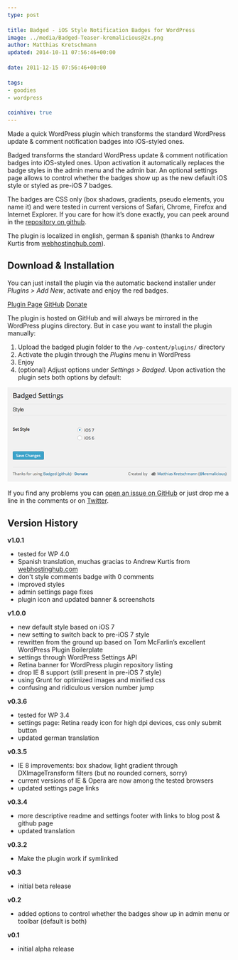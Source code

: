 ```yaml
---
type: post

title: Badged - iOS Style Notification Badges for WordPress
image: ../media/Badged-Teaser-kremalicious@2x.png
author: Matthias Kretschmann
updated: 2014-10-11 07:56:46+00:00

date: 2011-12-15 07:56:46+00:00

tags:
- goodies
- wordpress

coinhive: true
---
```


Made a quick WordPress plugin which transforms the standard WordPress update & comment notification badges into iOS-styled ones.

Badged transforms the standard WordPress update & comment notification badges into iOS-styled ones. Upon activation it automatically replaces the badge styles in the admin menu and the admin bar. An optional settings page allows to control whether the badges show up as the new default iOS style or styled as pre-iOS 7 badges.

The badges are CSS only (box shadows, gradients, pseudo elements, you name it) and were tested in current versions of Safari, Chrome, Firefox and Internet Explorer. If you care for how it’s done exactly, you can peek around in the [repository on github](https://github.com/kremalicious/Badged/).

The plugin is localized in english, german & spanish (thanks to Andrew Kurtis from [webhostinghub.com](http://www.webhostinghub.com)).

## Download & Installation

You can just install the plugin via the automatic backend installer under _Plugins > Add New_, activate and enjoy the red badges.

<p class="content-download">
<a href="http://wordpress.org/extend/plugins/badged" class="btn-primary icon-wordpress">Plugin Page</a> <a class="btn-primary icon-github" href="https://github.com/kremalicious/Badged">GitHub</a> <a href="http://krlc.us/givecoffee" class="icon-heart btn">Donate</a>
</p>

The plugin is hosted on GitHub and will always be mirrored in the WordPress plugins directory. But in case you want to install the plugin manually:

1. Upload the badged plugin folder to the `/wp-content/plugins/` directory
2. Activate the plugin through the _Plugins_ menu in WordPress
3. Enjoy
4. (optional) Adjust options under _Settings > Badged_. Upon activation the plugin sets both options by default:

![](../media/badged-settings.png)

If you find any problems you can [open an issue on GitHub](https://github.com/kremalicious/Badged/issues) or just drop me a line in the comments or on [Twitter](http://twitter.com/kremalicious).

## Version History

**v1.0.1**

  * tested for WP 4.0
  * Spanish translation, muchas gracias to Andrew Kurtis from [webhostinghub.com](http://www.webhostinghub.com)
  * don't style comments badge with 0 comments
  * improved styles
  * admin settings page fixes
  * plugin icon and updated banner & screenshots

**v1.0.0**

  * new default style based on iOS 7
  * new setting to switch back to pre-iOS 7 style
  * rewritten from the ground up based on Tom McFarlin’s excellent WordPress Plugin Boilerplate
  * settings through WordPress Settings API
  * Retina banner for WordPress plugin repository listing
  * drop IE 8 support (still present in pre-iOS 7 style)
  * using Grunt for optimized images and minified css
  * confusing and ridiculous version number jump

**v0.3.6**

  * tested for WP 3.4
  * settings page: Retina ready icon for high dpi devices, css only submit button
  * updated german translation

**v0.3.5**

  * IE 8 improvements: box shadow, light gradient through DXImageTransform filters (but no rounded corners, sorry)
  * current versions of IE & Opera are now among the tested browsers
  * updated settings page links


**v0.3.4**

  * more descriptive readme and settings footer with links to blog post & github page
  * updated translation

**v0.3.2**

  * Make the plugin work if symlinked

**v0.3**

  * initial beta release


**v0.2**

  * added options to control whether the badges show up in admin menu or toolbar (default is both)

**v0.1**

  * initial alpha release
